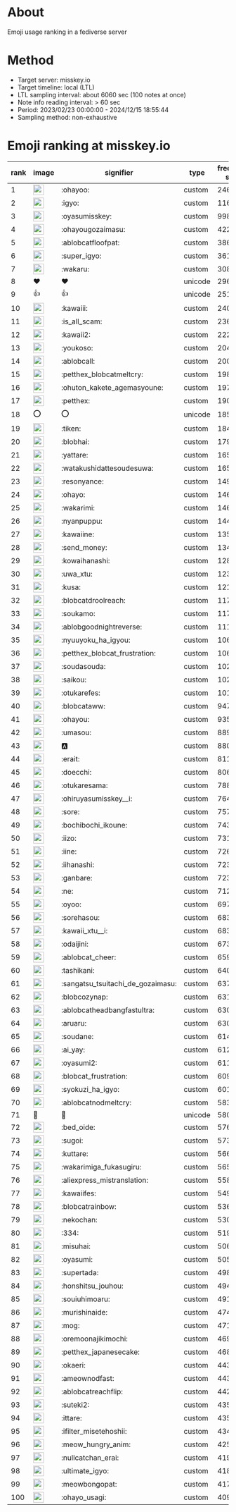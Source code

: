 # About
Emoji usage ranking in a fediverse server

# Method
- Target server: misskey.io
- Target timeline: local (LTL)
- LTL sampling interval: about 6060 sec (100 notes at once)
- Note info reading interval: > 60 sec
- Period: 2023/02/23 00:00:00 - 2024/12/15 18:55:44 
- Sampling method: non-exhaustive

# Emoji ranking at misskey.io

|rank|image|signifier|type|frequency score|
|----|----|----|----|----|
|1|<img height="24" src="https://misskey.io/emoji/ohayoo.webp">|:ohayoo:|custom|246885|
|2|<img height="24" src="https://misskey.io/emoji/igyo.webp">|:igyo:|custom|116369|
|3|<img height="24" src="https://misskey.io/emoji/oyasumisskey.webp">|:oyasumisskey:|custom|99830|
|4|<img height="24" src="https://misskey.io/emoji/ohayougozaimasu.webp">|:ohayougozaimasu:|custom|42296|
|5|<img height="24" src="https://misskey.io/emoji/ablobcatfloofpat.webp">|:ablobcatfloofpat:|custom|38608|
|6|<img height="24" src="https://misskey.io/emoji/super_igyo.webp">|:super_igyo:|custom|36156|
|7|<img height="24" src="https://misskey.io/emoji/wakaru.webp">|:wakaru:|custom|30855|
|8|❤|❤|unicode|29685|
|9|👍|👍|unicode|25133|
|10|<img height="24" src="https://misskey.io/emoji/kawaiii.webp">|:kawaiii:|custom|24077|
|11|<img height="24" src="https://misskey.io/emoji/is_all_scam.webp">|:is_all_scam:|custom|23694|
|12|<img height="24" src="https://misskey.io/emoji/kawaii2.webp">|:kawaii2:|custom|22249|
|13|<img height="24" src="https://misskey.io/emoji/youkoso.webp">|:youkoso:|custom|20494|
|14|<img height="24" src="https://misskey.io/emoji/ablobcall.webp">|:ablobcall:|custom|20077|
|15|<img height="24" src="https://misskey.io/emoji/petthex_blobcatmeltcry.webp">|:petthex_blobcatmeltcry:|custom|19825|
|16|<img height="24" src="https://misskey.io/emoji/ohuton_kakete_agemasyoune.webp">|:ohuton_kakete_agemasyoune:|custom|19774|
|17|<img height="24" src="https://misskey.io/emoji/petthex.webp">|:petthex:|custom|19007|
|18|⭕|⭕|unicode|18558|
|19|<img height="24" src="https://misskey.io/emoji/tiken.webp">|:tiken:|custom|18495|
|20|<img height="24" src="https://misskey.io/emoji/blobhai.webp">|:blobhai:|custom|17988|
|21|<img height="24" src="https://misskey.io/emoji/yattare.webp">|:yattare:|custom|16562|
|22|<img height="24" src="https://misskey.io/emoji/watakushidattesoudesuwa.webp">|:watakushidattesoudesuwa:|custom|16559|
|23|<img height="24" src="https://misskey.io/emoji/resonyance.webp">|:resonyance:|custom|14995|
|24|<img height="24" src="https://misskey.io/emoji/ohayo.webp">|:ohayo:|custom|14651|
|25|<img height="24" src="https://misskey.io/emoji/wakarimi.webp">|:wakarimi:|custom|14622|
|26|<img height="24" src="https://misskey.io/emoji/nyanpuppu.webp">|:nyanpuppu:|custom|14455|
|27|<img height="24" src="https://misskey.io/emoji/kawaiine.webp">|:kawaiine:|custom|13511|
|28|<img height="24" src="https://misskey.io/emoji/send_money.webp">|:send_money:|custom|13401|
|29|<img height="24" src="https://misskey.io/emoji/kowaihanashi.webp">|:kowaihanashi:|custom|12814|
|30|<img height="24" src="https://misskey.io/emoji/uwa_xtu.webp">|:uwa_xtu:|custom|12313|
|31|<img height="24" src="https://misskey.io/emoji/kusa.webp">|:kusa:|custom|12184|
|32|<img height="24" src="https://misskey.io/emoji/blobcatdroolreach.webp">|:blobcatdroolreach:|custom|11771|
|33|<img height="24" src="https://misskey.io/emoji/soukamo.webp">|:soukamo:|custom|11704|
|34|<img height="24" src="https://misskey.io/emoji/ablobgoodnightreverse.webp">|:ablobgoodnightreverse:|custom|11167|
|35|<img height="24" src="https://misskey.io/emoji/nyuuyoku_ha_igyou.webp">|:nyuuyoku_ha_igyou:|custom|10695|
|36|<img height="24" src="https://misskey.io/emoji/petthex_blobcat_frustration.webp">|:petthex_blobcat_frustration:|custom|10626|
|37|<img height="24" src="https://misskey.io/emoji/soudasouda.webp">|:soudasouda:|custom|10289|
|38|<img height="24" src="https://misskey.io/emoji/saikou.webp">|:saikou:|custom|10250|
|39|<img height="24" src="https://misskey.io/emoji/otukarefes.webp">|:otukarefes:|custom|10175|
|40|<img height="24" src="https://misskey.io/emoji/blobcataww.webp">|:blobcataww:|custom|9477|
|41|<img height="24" src="https://misskey.io/emoji/ohayou.webp">|:ohayou:|custom|9359|
|42|<img height="24" src="https://misskey.io/emoji/umasou.webp">|:umasou:|custom|8890|
|43|<img height="24" src="https://misskey.io/emoji/a.webp">|:a:|custom|8801|
|44|<img height="24" src="https://misskey.io/emoji/erait.webp">|:erait:|custom|8115|
|45|<img height="24" src="https://misskey.io/emoji/doecchi.webp">|:doecchi:|custom|8064|
|46|<img height="24" src="https://misskey.io/emoji/otukaresama.webp">|:otukaresama:|custom|7881|
|47|<img height="24" src="https://misskey.io/emoji/ohiruyasumisskey__i.webp">|:ohiruyasumisskey__i:|custom|7645|
|48|<img height="24" src="https://misskey.io/emoji/sore.webp">|:sore:|custom|7575|
|49|<img height="24" src="https://misskey.io/emoji/bochibochi_ikoune.webp">|:bochibochi_ikoune:|custom|7434|
|50|<img height="24" src="https://misskey.io/emoji/iizo.webp">|:iizo:|custom|7312|
|51|<img height="24" src="https://misskey.io/emoji/iine.webp">|:iine:|custom|7264|
|52|<img height="24" src="https://misskey.io/emoji/iihanashi.webp">|:iihanashi:|custom|7238|
|53|<img height="24" src="https://misskey.io/emoji/ganbare.webp">|:ganbare:|custom|7230|
|54|<img height="24" src="https://misskey.io/emoji/ne.webp">|:ne:|custom|7126|
|55|<img height="24" src="https://misskey.io/emoji/oyoo.webp">|:oyoo:|custom|6976|
|56|<img height="24" src="https://misskey.io/emoji/sorehasou.webp">|:sorehasou:|custom|6836|
|57|<img height="24" src="https://misskey.io/emoji/kawaii_xtu__i.webp">|:kawaii_xtu__i:|custom|6833|
|58|<img height="24" src="https://misskey.io/emoji/odaijini.webp">|:odaijini:|custom|6737|
|59|<img height="24" src="https://misskey.io/emoji/ablobcat_cheer.webp">|:ablobcat_cheer:|custom|6592|
|60|<img height="24" src="https://misskey.io/emoji/tashikani.webp">|:tashikani:|custom|6408|
|61|<img height="24" src="https://misskey.io/emoji/sangatsu_tsuitachi_de_gozaimasu.webp">|:sangatsu_tsuitachi_de_gozaimasu:|custom|6375|
|62|<img height="24" src="https://misskey.io/emoji/blobcozynap.webp">|:blobcozynap:|custom|6317|
|63|<img height="24" src="https://misskey.io/emoji/ablobcatheadbangfastultra.webp">|:ablobcatheadbangfastultra:|custom|6303|
|64|<img height="24" src="https://misskey.io/emoji/aruaru.webp">|:aruaru:|custom|6301|
|65|<img height="24" src="https://misskey.io/emoji/soudane.webp">|:soudane:|custom|6141|
|66|<img height="24" src="https://misskey.io/emoji/ai_yay.webp">|:ai_yay:|custom|6120|
|67|<img height="24" src="https://misskey.io/emoji/oyasumi2.webp">|:oyasumi2:|custom|6116|
|68|<img height="24" src="https://misskey.io/emoji/blobcat_frustration.webp">|:blobcat_frustration:|custom|6095|
|69|<img height="24" src="https://misskey.io/emoji/syokuzi_ha_igyo.webp">|:syokuzi_ha_igyo:|custom|6018|
|70|<img height="24" src="https://misskey.io/emoji/ablobcatnodmeltcry.webp">|:ablobcatnodmeltcry:|custom|5836|
|71|🎉|🎉|unicode|5801|
|72|<img height="24" src="https://misskey.io/emoji/bed_oide.webp">|:bed_oide:|custom|5760|
|73|<img height="24" src="https://misskey.io/emoji/sugoi.webp">|:sugoi:|custom|5733|
|74|<img height="24" src="https://misskey.io/emoji/kuttare.webp">|:kuttare:|custom|5661|
|75|<img height="24" src="https://misskey.io/emoji/wakarimiga_fukasugiru.webp">|:wakarimiga_fukasugiru:|custom|5654|
|76|<img height="24" src="https://misskey.io/emoji/aliexpress_mistranslation.webp">|:aliexpress_mistranslation:|custom|5585|
|77|<img height="24" src="https://misskey.io/emoji/kawaiifes.webp">|:kawaiifes:|custom|5494|
|78|<img height="24" src="https://misskey.io/emoji/blobcatrainbow.webp">|:blobcatrainbow:|custom|5360|
|79|<img height="24" src="https://misskey.io/emoji/nekochan.webp">|:nekochan:|custom|5305|
|80|<img height="24" src="https://misskey.io/emoji/334.webp">|:334:|custom|5198|
|81|<img height="24" src="https://misskey.io/emoji/misuhai.webp">|:misuhai:|custom|5065|
|82|<img height="24" src="https://misskey.io/emoji/oyasumi.webp">|:oyasumi:|custom|5058|
|83|<img height="24" src="https://misskey.io/emoji/supertada.webp">|:supertada:|custom|4981|
|84|<img height="24" src="https://misskey.io/emoji/honshitsu_jouhou.webp">|:honshitsu_jouhou:|custom|4945|
|85|<img height="24" src="https://misskey.io/emoji/souiuhimoaru.webp">|:souiuhimoaru:|custom|4916|
|86|<img height="24" src="https://misskey.io/emoji/murishinaide.webp">|:murishinaide:|custom|4741|
|87|<img height="24" src="https://misskey.io/emoji/mog.webp">|:mog:|custom|4717|
|88|<img height="24" src="https://misskey.io/emoji/oremoonajikimochi.webp">|:oremoonajikimochi:|custom|4697|
|89|<img height="24" src="https://misskey.io/emoji/petthex_japanesecake.webp">|:petthex_japanesecake:|custom|4687|
|90|<img height="24" src="https://misskey.io/emoji/okaeri.webp">|:okaeri:|custom|4432|
|91|<img height="24" src="https://misskey.io/emoji/ameownodfast.webp">|:ameownodfast:|custom|4432|
|92|<img height="24" src="https://misskey.io/emoji/ablobcatreachflip.webp">|:ablobcatreachflip:|custom|4420|
|93|<img height="24" src="https://misskey.io/emoji/suteki2.webp">|:suteki2:|custom|4357|
|94|<img height="24" src="https://misskey.io/emoji/ittare.webp">|:ittare:|custom|4350|
|95|<img height="24" src="https://misskey.io/emoji/ifilter_misetehoshii.webp">|:ifilter_misetehoshii:|custom|4341|
|96|<img height="24" src="https://misskey.io/emoji/meow_hungry_anim.webp">|:meow_hungry_anim:|custom|4251|
|97|<img height="24" src="https://misskey.io/emoji/nullcatchan_erai.webp">|:nullcatchan_erai:|custom|4195|
|98|<img height="24" src="https://misskey.io/emoji/ultimate_igyo.webp">|:ultimate_igyo:|custom|4186|
|99|<img height="24" src="https://misskey.io/emoji/meowbongopat.webp">|:meowbongopat:|custom|4174|
|100|<img height="24" src="https://misskey.io/emoji/ohayo_usagi.webp">|:ohayo_usagi:|custom|4097|
